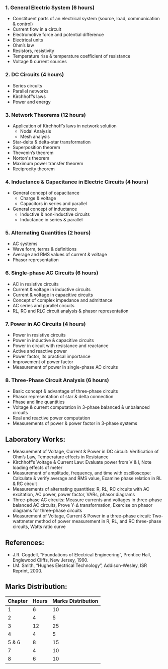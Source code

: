 ### 1. General Electric System (6 hours)
- Constituent parts of an electrical system (source, load, communication & control)
- Current flow in a circuit
- Electromotive force and potential difference
- Electrical units
- Ohm’s law
- Resistors, resistivity
- Temperature rise & temperature coefficient of resistance
- Voltage & current sources

### 2. DC Circuits (4 hours)
- Series circuits
- Parallel networks
- Kirchhoff’s laws
- Power and energy

### 3. Network Theorems (12 hours)
- Application of Kirchhoff’s laws in network solution
  - Nodal Analysis
  - Mesh analysis
- Star-delta & delta-star transformation
- Superposition theorem
- Thevenin’s theorem
- Norton's theorem
- Maximum power transfer theorem
- Reciprocity theorem

### 4. Inductance & Capacitance in Electric Circuits (4 hours)
- General concept of capacitance
  - Charge & voltage
  - Capacitors in series and parallel
- General concept of inductance
  - Inductive & non-inductive circuits
  - Inductance in series & parallel

### 5. Alternating Quantities (2 hours)
- AC systems
- Wave form, terms & definitions
- Average and RMS values of current & voltage
- Phasor representation

### 6. Single-phase AC Circuits (6 hours)
- AC in resistive circuits
- Current & voltage in inductive circuits
- Current & voltage in capacitive circuits
- Concept of complex impedance and admittance
- AC series and parallel circuits
- RL, RC and RLC circuit analysis & phasor representation

### 7. Power in AC Circuits (4 hours)
- Power in resistive circuits
- Power in inductive & capacitive circuits
- Power in circuit with resistance and reactance
- Active and reactive power
- Power factor, its practical importance
- Improvement of power factor
- Measurement of power in single-phase AC circuits

### 8. Three-Phase Circuit Analysis (6 hours)
- Basic concept & advantage of three-phase circuits
- Phasor representation of star & delta connection
- Phase and line quantities
- Voltage & current computation in 3-phase balanced & unbalanced circuits
- Real and reactive power computation
- Measurements of power & power factor in 3-phase systems

## Laboratory Works:
- Measurement of Voltage, Current & Power in DC circuit: Verification of Ohm’s Law, Temperature effects in Resistance
- Kirchhoff’s Voltage & Current Law: Evaluate power from V & I, Note loading effects of meter
- Measurement of amplitude, frequency, and time with oscilloscope: Calculate & verify average and RMS value, Examine phase relation in RL & RC circuit
- Measurements of alternating quantities: R, RL, RC circuits with AC excitation, AC power, power factor, VARs, phasor diagrams
- Three-phase AC circuits: Measure currents and voltages in three-phase balanced AC circuits, Prove Y-∆ transformation, Exercise on phasor diagrams for three-phase circuits
- Measurement of Voltage, Current & Power in a three-phase circuit: Two-wattmeter method of power measurement in R, RL, and RC three-phase circuits, Watts ratio curve

## References:
- J.R. Cogdell, “Foundations of Electrical Engineering”, Prentice Hall, Englewood Cliffs, New Jersey, 1990.
- I.M. Smith, “Hughes Electrical Technology”, Addison-Wesley, ISR Reprint, 2000.

## Marks Distribution:

| Chapter | Hours | Marks Distribution |
| ------- | ----- | ------------------ |
| 1       | 6     | 10                 |
| 2       | 4     | 5                  |
| 3       | 12    | 25                 |
| 4       | 4     | 5                  |
| 5 & 6   | 8     | 15                 |
| 7       | 4     | 10                 |
| 8       | 6     | 10                 |

